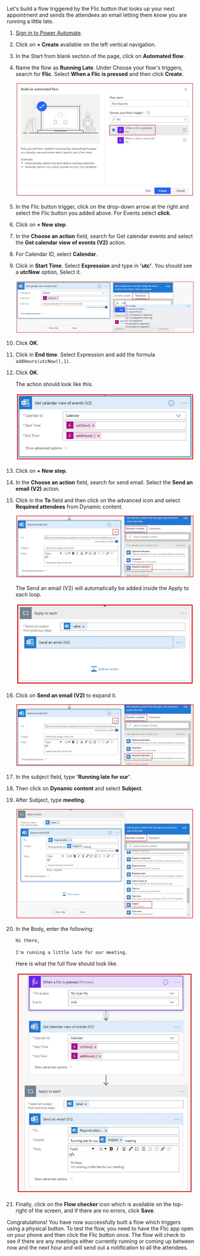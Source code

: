 Let's build a flow triggered by the Flic button that looks up your next
appointment and sends the attendees an email letting them know you are
running a little late.

1.  [Sign in to Power Automate](https://flow.microsoft.com/?azure-portal=true).

1.  Click on **+ Create** available on the left vertical navigation.

1.  In the Start from blank section of the page, click on **Automated flow**.

1.  Name the flow as **Running Late**. Under Choose your flow's triggers, search for **Flic**. Select **When a Flic is pressed** and then click **Create**.

	![Running late Flic trigger](../media/running-late-flic-trigger.jpg)

1.  In the Flic button trigger, click on the drop-down arrow at the right and select the Flic button you added above. For Events select **click**.

1.  Click on **+ New step**.

1.  In the **Choose an action** field, search for Get calendar events and select the **Get calendar view of events (V2)** action.

1.  For Calendar ID, select **Calendar**.

1.  Click in **Start Time**. Select **Expression** and type in **'utc'**. You should see a **utcNow** option, Select it.

    ![Add utcNow](../media/add-utcnow.jpg)

1. Click **OK**.

1. Click in **End time**. Select Expression and add the formula ```addHours(utcNow(),1)```.

1. Click **OK**.

	The action should look like this.

    ![Get calendar view events](../media/get-calendar-view-events.jpg)

1. Click on **+ New step**.

1. In the **Choose an action** field, search for send email. Select the **Send an email (V2)** action.

1. Click in the **To** field and then click on the advanced icon and select **Required attendees** from Dynamic content.

    ![send email sent field](../media/send-email-sent-field.jpg)

    The Send an email (V2) will automatically be added inside the Apply to each loop.

    ![apply each loop](../media/apply-each-loop.jpg)

1. Click on **Send an email (V2)** to expand it.

    ![send email sent field](../media/send-email-sent-field.jpg)

1. In the subject field, type **'Running late for our'**.

1. Then click on **Dynamic content** and select **Subject**.

1. After Subject, type **meeting**.

    ![send email subject](../media/send-email-subject.jpg)

1. In the Body, enter the following:
    ```
	Hi there,

    I'm running a little late for our meeting.
	```

	Here is what the full flow should look like.

    ![full running late flow](../media/full-running-late-flow.jpg)

1. Finally, click on the **Flow checker** icon which is available on the top-right of the screen, 
    and if there are no errors, click **Save**.

Congratulations! You have now successfully built a flow which triggers using a physical button. 
To test the flow, you need to have the Flic app open on your phone and then click the Flic 
button once. The flow will check to see if there are any meetings either currently running or 
coming up between now and the next hour and will send out a notification to all the attendees.
